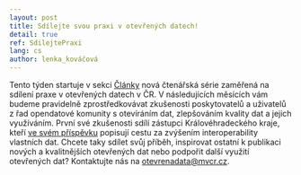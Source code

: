 ```yaml
---
layout: post
title: Sdílejte svou praxi v otevřených datech!
detail: true
ref: SdilejtePraxi
lang: cs
author: lenka_kováčová
---
```


Tento týden startuje v sekci [Články] nová čtenářská série zaměřená na sdílení praxe v otevřených datech v ČR.
V následujících měsících vám budeme pravidelně zprostředkovávat zkušenosti poskytovatelů a uživatelů z řad opendatové komunity s otevíráním dat, zlepšováním kvality dat a jejich využíváním. 
První své zkušenosti sdílí zástupci Královéhradeckého kraje, kteří [ve svém příspěvku] popisují cestu za zvýšením interoperability vlastních dat.
Chcete taky sdílet svůj příběh, inspirovat ostatní k publikaci nových a kvalitnějších otevřených dat nebo podpořit další využití otevřených dat? 
Kontaktujte nás na [otevrenadata@mvcr.cz]. 

[Články]: https://data.gov.cz/%C4%8Dl%C3%A1nky/ "Články"
[ve svém příspěvku]: https://data.gov.cz/%C4%8Dl%C3%A1nky/s%C3%A9rie-praxe-otev%C5%99en%C3%BDch-dat-v-%C4%8Dr-data-kr%C3%A1lov%C3%A9hradeck%C3%A9ho-kraje-a-interoperabilita "Data KHK a interoperabilita"
[otevrenadata@mvcr.cz]: mailto:otevrenadata@mvcr.cz "E-mail otevřených dat"
